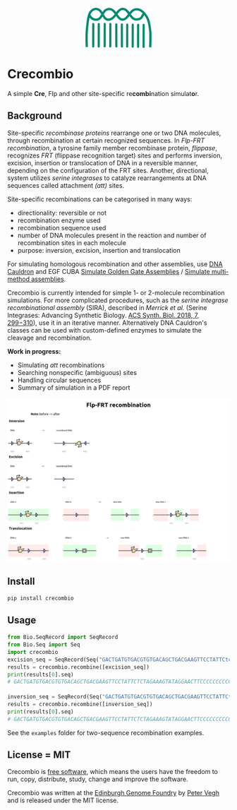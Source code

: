 <p align="center">
<img alt="Crecombio logo" title="GeneAlloy" src="https://raw.githubusercontent.com/Edinburgh-Genome-Foundry/Crecombio/main/images/crecombio.png" width="150">
</p>


# Crecombio

A simple **Cre**, Flp and other site-specific re**combi**nation simulat**o**r.


## Background

Site-specific *recombinase proteins* rearrange one or two DNA molecules, through recombination 
at certain recognized sequences. In *Flp-FRT recombination*, a tyrosine family member recombinase protein, *flippase*, recognizes *FRT* (flippase recognition target) sites and performs inversion, excision, insertion or translocation of DNA in a reversible manner, depending on the configuration of the FRT sites. Another, directional, system utilizes *serine integrases* to catalyze rearrangements at DNA sequences called attachment *(att)* sites.

Site-specific recombinations can be categorised in many ways:

- directionality: reversible or not
- recombination enzyme used
- recombination sequence used
- number of DNA molecules present in the reaction and number of recombination sites in each molecule
- purpose: inversion, excision, insertion and translocation

For simulating homologous recombination and other assemblies, use [DNA Cauldron](https://github.com/Edinburgh-Genome-Foundry/dnacauldron) and EGF CUBA [Simulate Golden Gate Assemblies](https://cuba.genomefoundry.org/simulate_gg_assemblies) / [Simulate multi-method assemblies](https://cuba.genomefoundry.org/simulate_multi_method_assemblies).

Crecombio is currently intended for simple 1- or 2-molecule recombination simulations. For more complicated procedures, such as the *serine integrase recombinational assembly* (SIRA), described in *Merrick et al.* (Serine Integrases: Advancing Synthetic Biology. [ACS Synth. Biol. 2018, 7, 299−310](https://pubs.acs.org/doi/10.1021/acssynbio.7b00308)), use it in an iterative manner. Alternatively DNA Cauldron's classes can be used with custom-defined enzymes to simulate the cleavage and recombination.


**Work in progress:**
- Simulating *att* recombinations
- Searching nonspecific (ambiguous) sites
- Handling circular sequences
- Summary of simulation in a PDF report

<p align="left">
<img alt="Flp/FRT recombination" title="Flp/FRT recombination" src="https://raw.githubusercontent.com/Edinburgh-Genome-Foundry/Crecombio/main/images/crecombio_plot.jpg" width="1000">
</p>


## Install

```
pip install crecombio
```


## Usage

```python
from Bio.SeqRecord import SeqRecord
from Bio.Seq import Seq
import crecombio
excision_seq = SeqRecord(Seq("GACTGATGTGACGTGTGACAGCTGACGAAGTTCCTATTCtctagaaaGtATAGGAACTTCAAAAAAAAAAAAAAAAAAAAAAGAAGTTCCTATTCtctagaaaGtATAGGAACTTCCCCCCCCCCCCCCCCCCCCCCCCCCCC".upper()))
results = crecombio.recombine([excision_seq])
print(results[0].seq)
# GACTGATGTGACGTGTGACAGCTGACGAAGTTCCTATTCTCTAGAAAGTATAGGAACTTCCCCCCCCCCCCCCCCCCCCCCCCCCCC

inversion_seq = SeqRecord(Seq("GACTGATGTGACGTGTGACAGCTGACGAAGTTCCTATTCtctagaaaGtATAGGAACTTCAAAAAAAAAAAAAGGGGGGGGGGGGGAAGTTCCTATaCtttctagaGAATAGGAACTTCCCCCCCCCCCCCCCCCCCCCCCCCCCC".upper()))
results = crecombio.recombine([inversion_seq])
print(results[0].seq)
# GACTGATGTGACGTGTGACAGCTGACGAAGTTCCTATTCTCTAGAAAGTATAGGAACTTCCCCCCCCCCCCCTTTTTTTTTTTTTGAAGTTCCTATACTTTCTAGAGAATAGGAACTTCCCCCCCCCCCCCCCCCCCCCCCCCCCC
```

See the ``examples`` folder for two-sequence recombination examples.


## License = MIT

Crecombio is [free software](https://www.gnu.org/philosophy/free-sw.en.html), which means the users have the freedom to run, copy, distribute, study, change and improve the software.

Crecombio was written at the [Edinburgh Genome Foundry](https://edinburgh-genome-foundry.github.io/) by [Peter Vegh](https://github.com/veghp) and is released under the MIT license.
